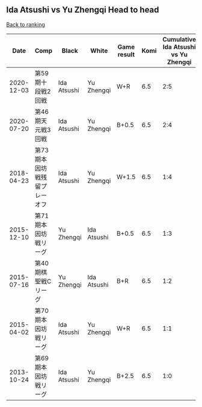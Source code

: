 ## Ida Atsushi vs Yu Zhengqi Head to head

[Back to ranking](../../index.md)




| **Date** | **Comp** | **Black** | **White** | **Game result** | **Komi** | **Cumulative Ida Atsushi vs Yu Zhengqi** | **Ida Atsushi streak** | **Yu Zhengqi streak** | 
| --- | --- | --- | --- | --- | --- | --- | --- | --- |
| 2020-12-03 | 第59期十段戦2回戦 | Ida Atsushi | Yu Zhengqi | W+R | 6.5 | 2:5 | 0 | 1 | 
| 2020-07-20 | 第46期天元戦3回戦 | Ida Atsushi | Yu Zhengqi | B+0.5 | 6.5 | 2:4 | 1 | 0 | 
| 2018-04-23 | 第73期本因坊戦残留プレーオフ | Ida Atsushi | Yu Zhengqi | W+1.5 | 6.5 | 1:4 | 0 | 4 | 
| 2015-12-10 | 第71期本因坊戦リーグ | Yu Zhengqi | Ida Atsushi | B+0.5 | 6.5 | 1:3 | 0 | 3 | 
| 2015-07-16 | 第40期棋聖戦Cリーグ | Yu Zhengqi | Ida Atsushi | B+R | 6.5 | 1:2 | 0 | 2 | 
| 2015-04-02 | 第70期本因坊戦リーグ | Ida Atsushi | Yu Zhengqi | W+R | 6.5 | 1:1 | 0 | 1 | 
| 2013-10-24 | 第69期本因坊戦リーグ | Ida Atsushi | Yu Zhengqi | B+2.5 | 6.5 | 1:0 | 1 | 0 |




